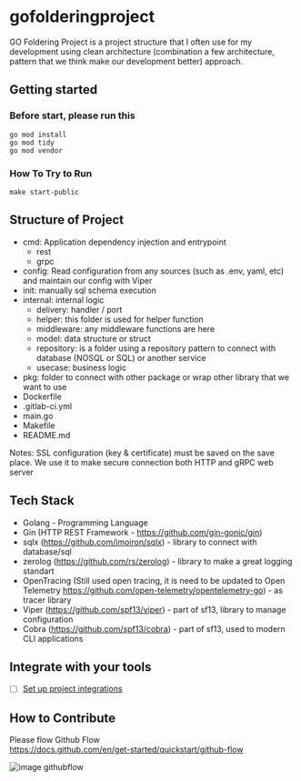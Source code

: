 # gofolderingproject

GO Foldering Project is a project structure that I often use for my development using clean architecture (combination a few architecture, pattern that we think make our development better) approach.

## Getting started
### Before start, please run this
```
go mod install
go mod tidy
go mod vendor
```

### How To Try to Run
```make start-public```

## Structure of Project
- cmd: Application dependency injection and entrypoint
    - rest
    - grpc
- config: Read configuration from any sources (such as .env, yaml, etc) and maintain our config with Viper
- init: manually sql schema execution
- internal: internal logic
    - delivery: handler / port
    - helper: this folder is used for helper function
    - middleware: any middleware functions are here
    - model: data structure or struct
    - repository: is a folder using a repository pattern to connect with database (NOSQL or SQL) or another service
    - usecase: business logic
- pkg: folder to connect with other package or wrap other library that we want to use
- Dockerfile
- .gitlab-ci.yml
- main.go
- Makefile
- README.md

Notes: SSL configuration (key & certificate) must be saved on the save place. We use it to make secure connection both HTTP and gRPC web server

## Tech Stack
- Golang - Programming Language
- Gin (HTTP REST Framework - https://github.com/gin-gonic/gin)
- sqlx (https://github.com/jmoiron/sqlx) - library to connect with database/sql
- zerolog (https://github.com/rs/zerolog) - library to make a great logging standart
- OpenTracing (Still used open tracing, it is need to be updated to Open Telemetry https://github.com/open-telemetry/opentelemetry-go) - as tracer library
- Viper (https://github.com/spf13/viper) - part of sf13, library to manage configuration
- Cobra (https://github.com/spf13/cobra) - part of sf13, used to modern CLI applications

## Integrate with your tools

- [ ] [Set up project integrations](https://github.com/aszanky/gofolderingproject/-/settings/integrations)

## How to Contribute
Please flow Github Flow <br />
https://docs.github.com/en/get-started/quickstart/github-flow <br />

![image githubflow](/assets/github-flow-1.png)